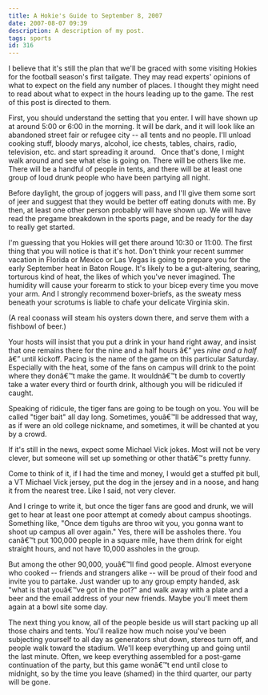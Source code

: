 ```yaml
---
title: A Hokie's Guide to September 8, 2007
date: 2007-08-07 09:39
description: A description of my post.
tags: sports
id: 316
---
```

I believe that it's still the plan that we'll be graced with some visiting Hokies for the football season's first tailgate. They may read experts' opinions of what to expect on the field any number of places. I thought they might need to read about what to expect in the hours leading up to the game. The rest of this post is directed to them.

First, you should understand the setting that you enter. I will have shown up at around 5:00 or 6:00 in the morning. It will be dark, and it will look like an abandoned street fair or refugee city -- all tents and no people. I'll unload cooking stuff, bloody marys, alcohol, ice chests, tables, chairs, radio, television, etc. and start spreading it around.
<span class="spanEndPreview">&nbsp;</span>
Once that's done, I might walk around and see what else is going on. There will be others like me. There will be a handful of people in tents, and there will be at least one group of loud drunk people who have been partying all night.

Before daylight, the group of joggers will pass, and I'll give them some sort of jeer and suggest that they would be better off eating donuts with me. By then, at least one other person probably will have shown up. We will have read the pregame breakdown in the sports page, and be ready for the day to really get started.

I'm guessing that you Hokies will get there around 10:30 or 11:00. The first thing that you will notice is that it's hot. Don't think your recent summer vacation in Florida or Mexico or Las Vegas is going to prepare you for the early September heat in Baton Rouge. It's likely to be a gut-altering, searing, torturous kind of heat, the likes of which you've never imagined. The humidity will cause your forearm to stick to your bicep every time you move your arm. And I strongly recommend boxer-briefs, as the sweaty mess beneath your scrotums is liable to chafe your delicate Virginia skin.

(A real coonass will steam his oysters down there, and serve them with a fishbowl of beer.)

Your hosts will insist that you put a drink in your hand right away, and insist that one remains there for the nine and a half hours â€” yes <i>nine and a half</i> â€” until kickoff. Pacing is the name of the game on this particular Saturday. Especially with the heat, some of the fans on campus will drink to the point where they donâ€™t make the game. It wouldnâ€™t be dumb to covertly take a water every third or fourth drink, although you will be ridiculed if caught.

Speaking of ridicule, the tiger fans are going to be tough on you. You will be called "tiger bait" all day long. Sometimes, youâ€™ll be addressed that way, as if were an old college nickname, and sometimes, it will be chanted at you by a crowd.

If it's still in the news, expect some Michael Vick jokes. Most will not be very clever, but someone will set up something or other thatâ€™s pretty funny.

Come to think of it, if I had the time and money, I would get a stuffed pit bull, a VT Michael Vick jersey, put the dog in the jersey and in a noose, and hang it from the nearest tree. Like I said, not very clever.

And I cringe to write it, but once the tiger fans are good and drunk, we will get to hear at least one poor attempt at comedy about campus shootings. Something like, "Once dem tiguhs are throo wit you, you gonna want to shoot up campus all over again."  Yes, there will be assholes there. You canâ€™t put 100,000 people in a square mile, have them drink for eight straight hours, and not have 10,000 assholes in the group. 

But among the other 90,000, youâ€™ll find good people. Almost everyone who cooked -- friends and strangers alike -- will be proud of their food and invite you to partake. Just wander up to any group empty handed, ask "what is that youâ€™ve got in the pot?" and walk away with a plate and a beer and the email address of your new friends. Maybe you'll meet them again at a bowl site some day.

The next thing you know, all of the people beside us will start packing up all those chairs and tents. You'll realize how much noise you've been subjecting yourself to all day as generators shut down, stereos turn off, and people walk toward the stadium. We'll keep everything up and going until the last minute. Often, we keep everything assembled for a post-game continuation of the party, but this game wonâ€™t end until close to midnight, so by the time you leave (shamed) in the third quarter, our party will be gone.
